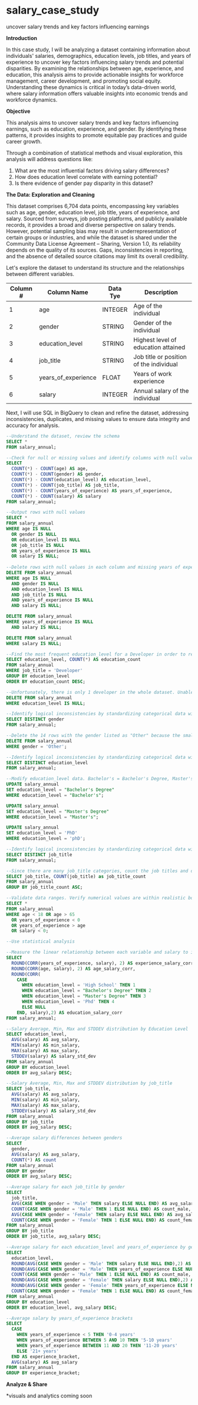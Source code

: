 # salary_case_study
uncover salary trends and key factors influencing earnings

**Introduction**

In this case study, I will be analyzing a dataset containing information about individuals' salaries, demographics, education levels, job titles, and years of experience to uncover key factors influencing salary trends and potential disparities. By examining the relationships between age, experience, and education, this analysis aims to provide actionable insights for workforce management, career development, and promoting social equity. Understanding these dynamics is critical in today’s data-driven world, where salary information offers valuable insights into economic trends and workforce dynamics.

**Objective**

This analysis aims to uncover salary trends and key factors influencing earnings, such as education, experience, and gender. By identifying these patterns, it provides insights to promote equitable pay practices and guide career growth.

Through a combination of statistical methods and visual exploration, this analysis will address questions like:
  1.	What are the most influential factors driving salary differences?
  2.	How does education level correlate with earning potential?
  3.	Is there evidence of gender pay disparity in this dataset?

**The Data: Exploration and Cleaning**

This dataset comprises 6,704 data points, encompassing key variables such as age, gender, education level, job title, years of experience, and salary. Sourced from surveys, job posting platforms, and publicly available records, it provides a broad and diverse perspective on salary trends. However, potential sampling bias may result in underrepresentation of certain groups or industries, and while the dataset is shared under the Community Data License Agreement – Sharing, Version 1.0, its reliability depends on the quality of its sources. Gaps, inconsistencies in reporting, and the absence of detailed source citations may limit its overall credibility.

Let's explore the dataset to understand its structure and the relationships between different variables.

|Column #|Column Name|Data Tye|Description|
|----|---------------|----------|------------------|
|1 | age | INTEGER | Age of the individual |
|2 | gender | STRING | Gender of the individual |
|3 | education_level | STRING | Highest level of education attained |
|4 | job_title | STRING | Job title or position of the individual |
|5 | years_of_experience | FLOAT | Years of work experience |
|6 | salary | INTEGER | Annual salary of the individual |


Next, I will use SQL in BigQuery to clean and refine the dataset, addressing inconsistencies, duplicates, and missing values to ensure data integrity and accuracy for analysis.

```SQL
--Understand the dataset, review the schema 
SELECT *
FROM salary_annual;

--Check for null or missing values and identify columns with null values
SELECT 
  COUNT(*) - COUNT(age) AS age,
  COUNT(*) - COUNT(gender) AS gender,
  COUNT(*) - COUNT(education_level) AS education_level,
  COUNT(*) - COUNT(job_title) AS job_title,
  COUNT(*) - COUNT(years_of_experience) AS years_of_experience,
  COUNT(*) - COUNT(salary) AS salary
FROM salary_annual;

--Output rows with null values 
SELECT *
FROM salary_annual
WHERE age IS NULL
  OR gender IS NULL
  OR education_level IS NULL
  OR job_title IS NULL
  OR years_of_experience IS NULL
  OR salary IS NULL;
  
--Delete rows with null values in each column and missing years of experience and salary
DELETE FROM salary_annual
WHERE age IS NULL
  AND gender IS NULL
  AND education_level IS NULL
  AND job_title IS NULL
  AND years_of_experience IS NULL
  AND salary IS NULL;

DELETE FROM salary_annual
WHERE years_of_experience IS NULL
  AND salary IS NULL;

DELETE FROM salary_annual
WHERE salary IS NULL;

--Find the most frequent education_level for a Developer in order to replace the null value
SELECT education_level, COUNT(*) AS education_count
FROM salary_annual
WHERE job_title = 'Developer'
GROUP BY education_level
ORDER BY education_count DESC;

--Unfortunately, there is only 1 developer in the whole dataset. Unable to replace the value, so remove the row with the null value
DELETE FROM salary_annual
WHERE education_level IS NULL;

--Identify logical inconsistencies by standardizing categorical data with spelling and formatting for gender column
SELECT DISTINCT gender
FROM salary_annual;

--Delete the 14 rows with the gender listed as "Other" because the small amount of data in this category does not provide enough representation to allow for a meaningful or accurate analysis 
DELETE FROM salary_annual
WHERE gender = 'Other';

--Identify logical inconsistencies by standardizing categorical data with spelling and formating for education_level column
SELECT DISTINCT education_level
FROM salary_annual;

--Modify education_level data. Bachelor's = Bachelor's Degree, Master's = Master's Degree and phD = PhD
UPDATE salary_annual
SET education_level = "Bachelor's Degree"
WHERE education_level = "Bachelor's";

UPDATE salary_annual
SET education_level = "Master's Degree"
WHERE education_level = "Master's";

UPDATE salary_annual
SET education_level = 'PhD'
WHERE education_level = 'phD';

--Identify logical inconsistencies by standardizing categorical data with spelling and formatting for education_level column
SELECT DISTINCT job_title
FROM salary_annual;

--Since there are many job_title categories, count the job titles and determine if they need modifying
SELECT job_title, COUNT(job_title) as job_title_count
FROM salary_annual
GROUP BY job_title_count ASC;

--Validate data ranges. Verify numerical values are within realistic bounds
SELECT *
FROM salary_annual
WHERE age < 18 OR age > 65
  OR years_of_experience < 0
  OR years_of_experience > age
  OR salary < 0;

--Use statistical analysis

--Measure the linear relationship between each variable and salary to identify influencing factors to salary
SELECT 
  ROUND(CORR(years_of_experience, salary), 2) AS experience_salary_corr,
  ROUND(CORR(age, salary), 2) AS age_salary_corr,
  ROUND(CORR(
    CASE 
      WHEN education_level = 'High School' THEN 1
      WHEN education_level = "Bachelor's Degree" THEN 2
      WHEN education_level = "Master's Degree" THEN 3
      WHEN education_level = 'Phd' THEN 4
      ELSE NULL
    END, salary),2) AS education_salary_corr
FROM salary_annual;

--Salary Average, Min, Max and STDDEV distribution by Education Level
SELECT education_level,
  AVG(salary) AS avg_salary,
  MIN(salary) AS min_salary,
  MAX(salary) AS max_salary,
  STDDEV(salary) AS salary_std_dev
FROM salary_annual
GROUP BY education_level
ORDER BY avg_salary DESC;

--Salary Average, Min, Max and STDDEV distribution by job_title
SELECT job_title, 
  AVG(salary) AS avg_salary,
  MIN(salary) AS min_salary,
  MAX(salary) AS max_salary,
  STDDEV(salary) AS salary_std_dev
FROM salary_annual
GROUP BY job_title
ORDER BY avg_salary DESC;

--Average salary differences between genders
SELECT 
  gender, 
  AVG(salary) AS avg_salary, 
  COUNT(*) AS count
FROM salary_annual
GROUP BY gender
ORDER BY avg_salary DESC;

--Average salary for each job_title by gender 
SELECT 
  job_title,
  AVG(CASE WHEN gender = 'Male' THEN salary ELSE NULL END) AS avg_salary_male,
  COUNT(CASE WHEN gender = 'Male' THEN 1 ELSE NULL END) AS count_male,
  AVG(CASE WHEN gender = 'Female' THEN salary ELSE NULL END) AS avg_salary_female,
  COUNT(CASE WHEN gender = 'Female' THEN 1 ELSE NULL END) AS count_female
FROM salary_annual
GROUP BY job_title
ORDER BY job_title, avg_salary DESC;

--Average salary for each education_level and years_of_experience by gender 
SELECT 
  education_level,
  ROUND(AVG(CASE WHEN gender = 'Male' THEN salary ELSE NULL END),2) AS avg_salary_male,
  ROUND(AVG(CASE WHEN gender = 'Male' THEN years_of_experience ELSE NULL END),2) AS avg_experience_male,
  COUNT(CASE WHEN gender = 'Male' THEN 1 ELSE NULL END) AS count_male,
  ROUND(AVG(CASE WHEN gender = 'Female' THEN salary ELSE NULL END),2) AS avg_salary_female,
  ROUND(AVG(CASE WHEN gender = 'Female' THEN years_of_experience ELSE NULL END),2) AS avg_experience_female,
  COUNT(CASE WHEN gender = 'Female' THEN 1 ELSE NULL END) AS count_female
FROM salary_annual
GROUP BY education_level
ORDER BY education_level, avg_salary DESC;

--Average salary by years_of_experience brackets
SELECT 
  CASE 
    WHEN years_of_experience < 5 THEN '0-4 years'
    WHEN years_of_experience BETWEEN 5 AND 10 THEN '5-10 years'
    WHEN years_of_experience BETWEEN 11 AND 20 THEN '11-20 years'
    ELSE '21+ years'
  END AS experience_bracket,
  AVG(salary) AS avg_salary
FROM salary_annual
GROUP BY experience_bracket;
```

**Analyze & Share**

*visuals and analytics coming soon

